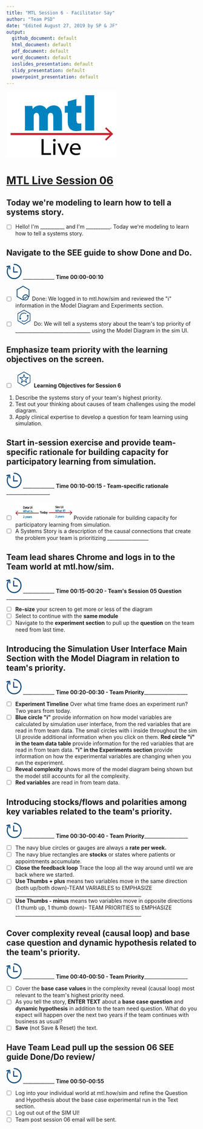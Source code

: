 ```yaml
---
title: "MTL Session 6 - Facilitator Say"
author: "Team PSD"
date: "Edited August 27, 2019 by SP & JF"
output: 
  github_document: default
  html_document: default
  pdf_document: default
  word_document: default
  ioslides_presentation: default
  slidy_presentation: default
  powerpoint_presentation: default
---
```


<img src = "https://github.com/lzim/teampsd/blob/master/resources/logos/mtl_live_sq_sm.png"
     height = "175" width = "290">

# [MTL Live Session 06](https://github.com/lzim/mtl/blob/master/blue/session06/s06_learner/mtl_session06_see.md "MTL Live Session 06")

## Today we're modeling to learn how to tell a systems story.

- [ ] Hello! I'm \__________ and I'm \__________. Today we're modeling to learn how to tell a systems story.

## Navigate to the SEE guide to show Done and Do.

<img src = "https://github.com/lzim/teampsd/blob/master/resources/icons/timestamp.png" height = "40" width = "40" style ="display: inline-block"/> _____________ **Time 00:00-00:10**

- [ ] <img src = "https://github.com/lzim/teampsd/blob/master/resources/icons/done.png" height = "40" width = "40">  Done: We logged in to mtl.how/sim and reviewed the "i" information in the Model Diagram and Experiments section.
- [ ] <img src = "https://github.com/lzim/teampsd/blob/master/resources/icons/do.png" height = "45" width = "45"> Do: We will tell a systems story about the team's top priority of \_______________________________ using the Model Diagram in the sim UI.

## Emphasize team priority with the learning objectives on the screen.

- [ ] <img src = "https://github.com/lzim/teampsd/blob/master/resources/icons/learning_objectives.png" height = "45" width = "45"> **Learning Objectives for Session 6**

1. Describe the systems story of your team's highest priority.
2. Test out your thinking about causes of team challenges using the model diagram.
3. Apply clinical expertise to develop a question for team learning using simulation.

## Start in-session exercise and provide team-specific rationale for building capacity for participatory learning from simulation.

<img src = "https://github.com/lzim/teampsd/blob/master/resources/icons/timestamp.png" height = "40" width = "40" style ="display: inline-block"/> _____________ **Time 00:10-00:15 - Team-specific rationale** \__________________

- [ ] <img src = "https://raw.githubusercontent.com/lzim/teampsd/master/resources/illustrations/data_ui_sim_ui.png" height = "50" width = "150"> Provide rationale for building capacity for participatory learning from simulation.
- [ ] A Systems Story is a description of the causal connections that create the problem your team is prioritizing \_________________

## Team lead shares Chrome and logs in to the Team world at **mtl.how/sim.**

<img src = "https://github.com/lzim/teampsd/blob/master/resources/icons/timestamp.png" height = "40" width = "40" style ="display: inline-block"/> \_____________ **Time 00:15-00:20 - Team's Session 05 Question** \__________________

- [ ] **Re-size** your screen to get more or less of the diagram
- [ ] Select to continue with the **same module**
- [ ] Navigate to the **experiment section** to pull up the **question** on the team need from last time.

## Introducing the Simulation User Interface Main Section with the Model Diagram in relation to team's priority.

<img src = "https://github.com/lzim/teampsd/blob/master/resources/icons/timestamp.png" height = "40" width = "40" style ="display: inline-block"/> \_____________ **Time 00:20-00:30 - Team Priority**\__________________

- [ ] **Experiment Timeline** Over what time frame does an experiment run? Two years from today.
- [ ] **Blue circle "i"** provide information on how model variables are calculated by simulation user interface, from the red variables that are read in from team data. The small circles with i inside throughout the sim UI provide additional information when you click on them. **Red circle "i" in the team data table** provide information for the red variables that are read in from team data. **"i" in the Experiments section** provide information on how the experimental variables are changing when you run the experiment.
- [ ] **Reveal complexity** shows more of the model diagram being shown but the model still accounts for all the complexity.
- [ ] **Red variables** are read in from team data.

## Introducing stocks/flows and polarities among key variables related to the team's priority.

<img src = "https://github.com/lzim/teampsd/blob/master/resources/icons/timestamp.png" height = "40" width = "40" style ="display: inline-block"/> \_____________ **Time 00:30-00:40  - Team Priority**\__________________

- [ ] The navy blue circles or gauges are always a **rate per week.**
- [ ] The navy blue rectangles are **stocks** or states where patients or appointments accumulate.
- [ ] **Close the feedback loop** Trace the loop all the way around until we are back where we started.
- [ ] **Use Thumbs + plus** means two variables move in the same direction (both up/both down)-TEAM VARIABLES to EMPHASIZE \____________________________________________________
- [ ] **Use Thumbs - minus** means two variables move in opposite directions (1 thumb up, 1 thumb down)- TEAM PRIORITIES to EMPHASIZE \____________________________________________________

## Cover complexity reveal (causal loop) and base case question and dynamic hypothesis related to the team's priority.

<img src = "https://github.com/lzim/teampsd/blob/master/resources/icons/timestamp.png" height = "40" width = "40" style ="display: inline-block"/> \_____________ **Time 00:40-00:50 - Team Priority**\__________________

- [ ] Cover the **base case values** in the complexity reveal (causal loop) most relevant to the team's highest priority need.
- [ ] As you tell the story, **ENTER TEXT** about a **base case question** and **dynamic hypothesis** in addition to the team need question. What do you expect will happen over the next two years if the team continues with business as usual?
- [ ] **Save** (not Save & Reset) the text.

## Have Team Lead pull up the session 06 SEE guide Done/Do review/

<img src = "https://github.com/lzim/teampsd/blob/master/resources/icons/timestamp.png" height = "40" width = "40" style ="display: inline-block"/> \_____________ **Time 00:50-00:55**

- [ ] Log into your individual world at mtl.how/sim and refine the Question and Hypothesis about the base case experimental run in the Text section.
- [ ] Log out  out of the SIM UI!
- [ ] Team post session 06 email will be sent.
